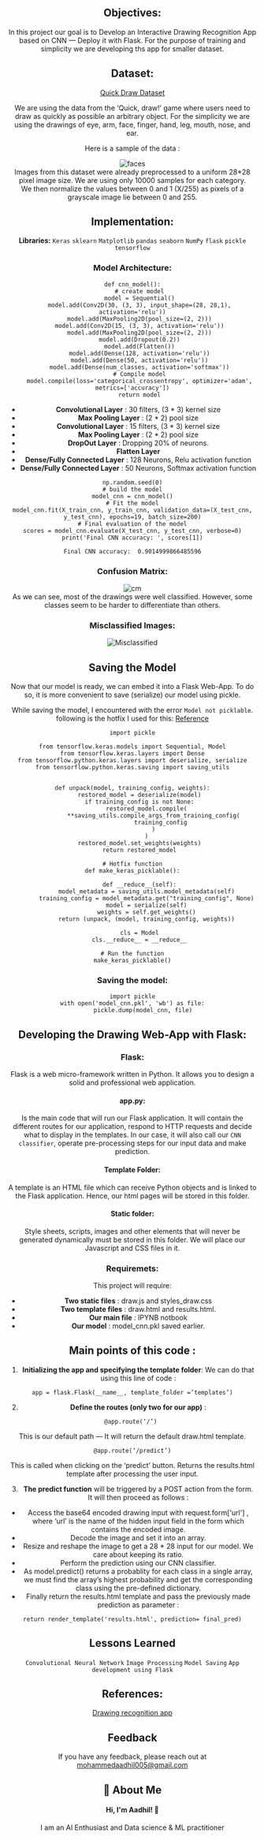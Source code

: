 
 
<div align="center">
  
[1]: https://github.com/DarkSaver007
[2]: www.linkedin.com/in/mohammed-aadhil-144245259





 

## Objectives:
In this project our goal is to Develop an Interactive Drawing Recognition App based on CNN — Deploy it with Flask.
For the purpose of training and simplicity we are developing ths app for smaller dataset.
## Dataset:
[Quick Draw Dataset](https://console.cloud.google.com/storage/browser/quickdraw_dataset/full/numpy_bitmap;tab=objects?pli=1&prefix=&forceOnObjectsSortingFiltering=false)

We are using the data from the ‘Quick, draw!’ game where users need to draw as quickly as possible an arbitrary object.
For the simplicity we are using the drawings of eye, arm, face, finger, hand, leg, mouth, nose, and ear.

Here is a sample of the data :

![faces](https://github.com/Pradnya1208/Drawing-recognition-using-CNN-and-flask/blob/main/output/faces.PNG?raw=true)<br>
Images from this dataset were already preprocessed to a uniform 28*28 pixel image size. We are using only 10000 samples for each category.<br>
We then normalize the values between 0 and 1 (X/255) as pixels of a grayscale image lie between 0 and 255.

## Implementation:

**Libraries:** `Keras` `sklearn` `Matplotlib` `pandas` `seaborn` `NumPy` `flask` `pickle` `tensorflow`

### Model Architecture:

```
def cnn_model():
    # create model
    model = Sequential()
    model.add(Conv2D(30, (3, 3), input_shape=(28, 28,1), activation='relu'))
    model.add(MaxPooling2D(pool_size=(2, 2)))
    model.add(Conv2D(15, (3, 3), activation='relu'))
    model.add(MaxPooling2D(pool_size=(2, 2)))
    model.add(Dropout(0.2))
    model.add(Flatten())
    model.add(Dense(128, activation='relu'))
    model.add(Dense(50, activation='relu'))
    model.add(Dense(num_classes, activation='softmax'))
    # Compile model
    model.compile(loss='categorical_crossentropy', optimizer='adam', metrics=['accuracy'])
    return model
```

- **Convolutional Layer** : 30 filters, (3 * 3) kernel size
- **Max Pooling Layer** : (2 * 2) pool size
- **Convolutional Layer** : 15 filters, (3 * 3) kernel size
- **Max Pooling Layer** : (2 * 2) pool size
- **DropOut Layer** : Dropping 20% of neurons.
- **Flatten Layer**
- **Dense/Fully Connected Layer** : 128 Neurons, Relu activation function
- **Dense/Fully Connected Layer** : 50 Neurons, Softmax activation function


```
np.random.seed(0)
# build the model
model_cnn = cnn_model()
# Fit the model
model_cnn.fit(X_train_cnn, y_train_cnn, validation_data=(X_test_cnn, y_test_cnn), epochs=19, batch_size=200)
# Final evaluation of the model
scores = model_cnn.evaluate(X_test_cnn, y_test_cnn, verbose=0)
print('Final CNN accuracy: ', scores[1])
```
```
Final CNN accuracy:  0.9014999866485596
```

### Confusion Matrix:
![cm](https://github.com/Pradnya1208/Drawing-recognition-using-CNN-and-flask/blob/main/output/confusion%20matrix.PNG?raw=true)
<br>As we can see, most of the drawings were well classified. However, some classes seem to be harder to differentiate than others.

### Misclassified Images:
![Misclassified](https://github.com/Pradnya1208/Drawing-recognition-using-CNN-and-flask/blob/main/output/misclassified.PNG?raw=true)


## Saving the Model
Now that our model is ready, we can embed it into a Flask Web-App. To do so, it is more convenient to save (serialize) our model using pickle.

While saving the model, I encountered with the error `Model not picklable`.<br>
following is the hotfix I used for this:
[Reference](https://github.com/tensorflow/tensorflow/issues/34697)
```
import pickle

from tensorflow.keras.models import Sequential, Model
from tensorflow.keras.layers import Dense
from tensorflow.python.keras.layers import deserialize, serialize
from tensorflow.python.keras.saving import saving_utils


def unpack(model, training_config, weights):
    restored_model = deserialize(model)
    if training_config is not None:
        restored_model.compile(
            **saving_utils.compile_args_from_training_config(
                training_config
            )
        )
    restored_model.set_weights(weights)
    return restored_model

# Hotfix function
def make_keras_picklable():

    def __reduce__(self):
        model_metadata = saving_utils.model_metadata(self)
        training_config = model_metadata.get("training_config", None)
        model = serialize(self)
        weights = self.get_weights()
        return (unpack, (model, training_config, weights))

    cls = Model
    cls.__reduce__ = __reduce__

# Run the function
make_keras_picklable()
```
### Saving the model:
```
import pickle
with open('model_cnn.pkl', 'wb') as file:
      pickle.dump(model_cnn, file)
```

## Developing the Drawing Web-App with Flask:
### Flask:
Flask is a web micro-framework written in Python. It allows you to design a solid and professional web application.

#### app.py:
Is the main code that will run our Flask application. It will contain the different routes for our application, respond to HTTP requests and decide what to display in the templates. In our case, it will also call our `CNN classifier`, operate pre-processing steps for our input data and make prediction.
#### Template Folder:
A template is an HTML file which can receive Python objects and is linked to the Flask application. Hence, our html pages will be stored in this folder.
#### Static folder: 
Style sheets, scripts, images and other elements that will never be generated dynamically must be stored in this folder. We will place our Javascript and CSS files in it.

### Requiremets:
This project will require:
- **Two static files** : draw.js and styles_draw.css
- **Two template files** : draw.html and results.html.
- **Our main file** : IPYNB notbook
- **Our model** : model_cnn.pkl saved earlier.

## Main points of this code :

1) **Initializing the app and specifying the template folder**:
We can do that using this line of code :
```
app = flask.Flask(__name__, template_folder =’templates’)
```
2) **Define the routes (only two for our app)** :
```
@app.route(‘/’) 
```
This is our default path — It will return the default draw.html template.
```
@app.route(‘/predict’)
``` 
This is called when clicking on the ‘predict’ button. Returns the results.html template after processing the user input.

3) **The predict function** will be triggered by a POST action from the form.
<br>It will then proceed as follows :
- Access the base64 encoded drawing input with request.form['url'] , where ‘url’ is the name of the hidden input field in the form which contains the encoded image.
- Decode the image and set it into an array.
- Resize and reshape the image to get a 28 * 28 input for our model. We care about keeping its ratio.
- Perform the prediction using our CNN classifier.
- As model.predict() returns a probablity for each class in a single array, we must find the array’s highest probability and get the corresponding class using the pre-defined dictionary.
- Finally return the results.html template and pass the previously made prediction as parameter :

```
return render_template('results.html', prediction= final_pred)
```


## Lessons Learned

`Convolutional Neural Network`
`Image Processing`
`Model Saving`
`App development using Flask`

## References:
[Drawing recognition app](https://towardsdatascience.com/develop-an-interactive-drawing-recognition-app-based-on-cnn-deploy-it-with-flask-95a805de10c0)
## Feedback

If you have any feedback, please reach out at mohammedaadhil005@gmail.com


## 🚀 About Me
#### Hi, I'm Aadhil! 👋
I am an AI Enthusiast and  Data science & ML practitioner



[1]: https://github.com/DarkSaver007
[2]: www.linkedin.com/in/mohammed-aadhil-144245259




